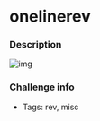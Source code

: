 # onelinerev

### Description
![img](https://i.imgflip.com/9cgbkf.jpg)

### Challenge info
- Tags: rev, misc
